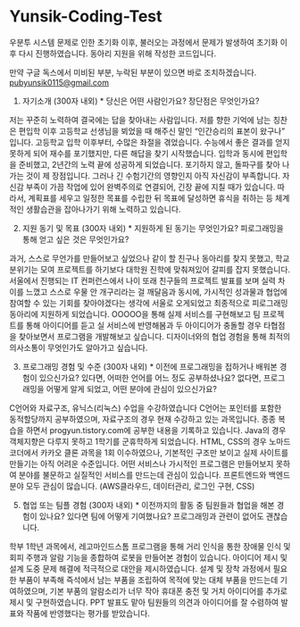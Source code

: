 # Yunsik-Coding-Test
우분투 시스템 문제로 인한 초기화 이후, 불러오는 과정에서 문제가 발생하여 초기화 이후 다시 진행하였습니다.
동아리 지원을 위해 작성한 코드입니다.

만약 구글 독스에서 미비된 부분, 누락된 부분이 있으면 바로 조치하겠습니다.
pubyunsik0115@gmail.com

1. 자기소개 (300자 내외) *
당신은 어떤 사람인가요? 장단점은 무엇인가요?

저는 꾸준히 노력하여 결국에는 답을 찾아내는 사람입니다.
저를 향한 기억에 남는 칭찬은 편입학 이후 고등학교 선생님을 뵈었을 때 해주신 말인 “인간승리의 표본이 왔구나” 입니다.
고등학교 입학 이후부터, 수많은 좌절을 겪었습니다.
수능에서 좋은 결과를 얻지 못하게 되어 재수를 포기했지만, 다른 해답을 찾기 시작했습니다.
입학과 동시에 편입학을 준비했고, 2년간의 노력 끝에 성공하게 되었습니다.
포기하지 않고, 돌파구를 찾아 나가는 것이 제 장점입니다.
그러나 긴 수험기간의 영향인지 아직 자신감이 부족합니다.
자신감 부족이 가끔 작업에 있어 완벽주의로 연결되어, 긴장 끝에 지칠 때가 있습니다.
따라서, 계획표를 세우고 일정한 목표를 수립한 뒤 목표에 달성하면 휴식을 취하는 등 체계적인 생활습관을 잡아나가기 위해 노력하고 있습니다.


2. 지원 동기 및 목표 (300자 내외) *
지원하게 된 동기는 무엇인가요? 피로그래밍을 통해 얻고 싶은 것은 무엇인가요?

과거, 스스로 무언가를 만들어보고 싶었으나 같이 할 친구나 동아리를 찾지 못했고,
학교 분위기는 모여 프로젝트를 하기보다 대학원 진학에 맞춰져있어 갈피를 잡지 못했습니다. 
서울에서 진행되는 IT 컨퍼런스에서 나이 또래 친구들의 프로젝트 발표를 보며 실력 차이를 느꼈고 스스로 우물 안 개구리라는 걸 깨달음과 동시에, 
가시적인 성과물과 협업에 참여할 수 있는 기회를 찾아야겠다는 생각에 서울로 오게되었고 최종적으로 피로그래밍 동아리에 지원하게 되었습니다.
OOOOO을 통해 실제 서비스를 구현해보고 팀 프로젝트를 통해 아이디어를 듣고 실 서비스에 반영해봄과 두 아이디어가 충돌할 경우 타협점을 찾아보면서 프로그램을 개발해보고 싶습니다.
디자이너와의 협업 경험을 통해 최적의 의사소통이 무엇인가도 알아가고 싶습니다.


3. 프로그래밍 경험 및 수준 (300자 내외) *
이전에 프로그래밍을 접하거나 배워본 경험이 있으신가요? 있다면, 어떠한 언어를 어느 정도 공부하셨나요? 없다면, 프로그래밍을 어떻게 알게 되었고, 어떤 분야에 관심이 있으신가요?

C언어와 자료구조, 유닉스(리눅스) 수업을 수강하였습니다
C언어는 포인터를 포함한 동적할당까지 공부하였으며,
자료구조의 경우 현재 수강하고 있는 과목입니다.
종종 복습을 하면서 progyun.tistory.com에 공부한 내용을 기록하고 있습니다.
Java의 경우 객체지향은 다루지 못하고 1학기를 군휴학하게 되었습니다.
HTML, CSS의 경우 노마드코더에서 카카오 클론 과목을 1회 이수하였으나, 기본적인 구조만 보이고 실제 사이트를 만들기는 아직 어려운 수준입니다.
어떤 서비스나 가시적인 프로그램은 만들어보지 못하여 분야를 불문하고 실질적인 서비스를 만드는데 관심이 있습니다.
프론트엔드와 백엔드분야 모두 관심이 많습니다.
(AWS클라우드, 데이터관리, 로그인 구현, CSS)



5. 협업 또는 팀플 경험 (300자 내외) *
이전까지의 활동 중 팀원들과 협업을 해본 경험이 있나요? 있다면 팀에 어떻게 기여했나요? 프로그래밍과 관련이 없어도 괜찮습니다.

학부 1학년 과목에서, 레고마인드스톰 프로그램을 통해 거리 인식을 통한 장애물 인식 및 회피 주행과 알람 기능을 종합하여 로봇을 만들어본 경험이 있습니다.
아이디어 제시 및 설계 도중 문제 해결에 적극적으로 대안을 제시하였습니다.
설계 및 장착 과정에서 필요한 부품이 부족해 즉석에서 남는 부품을 조립하여 목적에 맞는 대체 부품을 만드는데 기여하였으며, 기본 부품의 알람소리가 너무 작아 휴대폰 충전 및 거치 아이디어를 추가로 제시 및 구현하였습니다. PPT 발표도 맡아 팀원들의 의견과 아이디어를 잘 수렴하여 발표와 작품에 반영했다는 평가를 받았습니다.
